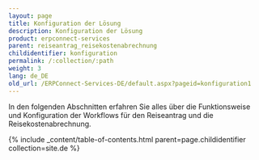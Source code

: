 ```yaml
---
layout: page
title: Konfiguration der Lösung
description: Konfiguration der Lösung
product: erpconnect-services
parent: reiseantrag_reisekostenabrechnung
childidentifier: konfiguration
permalink: /:collection/:path
weight: 3
lang: de_DE
old_url: /ERPConnect-Services-DE/default.aspx?pageid=konfiguration1
---
```


In den folgenden Abschnitten erfahren Sie alles über die Funktionsweise und Konfiguration der Workflows für den Reiseantrag und die Reisekostenabrechnung. 

{% include _content/table-of-contents.html parent=page.childidentifier collection=site.de %}